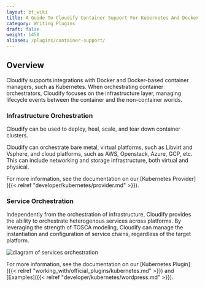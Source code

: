 ```yaml
---
layout: bt_wiki
title: A Guide To Cloudify Container Support For Kubernetes And Docker
category: Writing Plugins
draft: false
weight: 1450
aliases: /plugins/container-support/
---
```


## Overview


Cloudify supports integrations with Docker and Docker-based container managers, such as Kubernetes. When orchestrating container orchestrators, Cloudify focuses on the infrastructure layer, managing lifecycle events between the container and the non-container worlds.


### Infrastructure Orchestration


Cloudify can be used to deploy, heal, scale, and tear down container clusters.

Cloudify can orchestrate bare metal, virtual platforms, such as Libvirt and Vsphere, and cloud platforms, such as AWS, Openstack, Azure, GCP, etc. This can include networking and storage infrastructure, both virtual and physical.

For more information, see the documentation on our [Kubernetes Provider]({{< relref "developer/kubernetes/provider.md" >}}).


### Service Orchestration

Independently from the orchestration of infrastructure, Cloudify provides the ability to orchestrate heterogenous services across platforms. By leveraging the strength of TOSCA modeling, Cloudify can manage the instantiation and configuration of service chains, regardless of the target platform. 

![diagram of services orchestration]( /images/plugins/services-orch.png )

For more information, see the documentation on our [Kubernetes Plugin]({{< relref "working_with/official_plugins/kubernetes.md" >}}) and [Examples]({{< relref "developer/kubernetes/wordpress.md" >}}).
